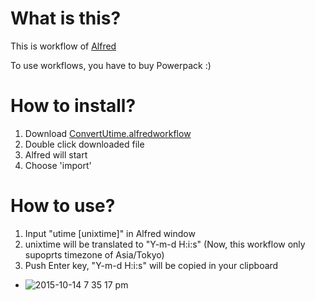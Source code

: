 # What is this?

This is workflow of [Alfred](https://www.alfredapp.com/)

To use workflows, you have to buy Powerpack :)

# How to install?

1. Download [ConvertUtime.alfredworkflow](https://github.com/metalunk/ConvertUtime/blob/master/ConvertUtime.alfredworkflow)
2. Double click downloaded file
3. Alfred will start
4. Choose 'import'

# How to use?

1. Input "utime [unixtime]" in Alfred window
2. unixtime will be translated to "Y-m-d H:i:s" (Now, this workflow only supoprts timezone of Asia/Tokyo)
3. Push Enter key, "Y-m-d H:i:s" will be copied in your clipboard
  * ![2015-10-14 7 35 17 pm](https://cloud.githubusercontent.com/assets/3294475/10481361/100be004-72ab-11e5-87bc-e1ed42bbb31f.png)

